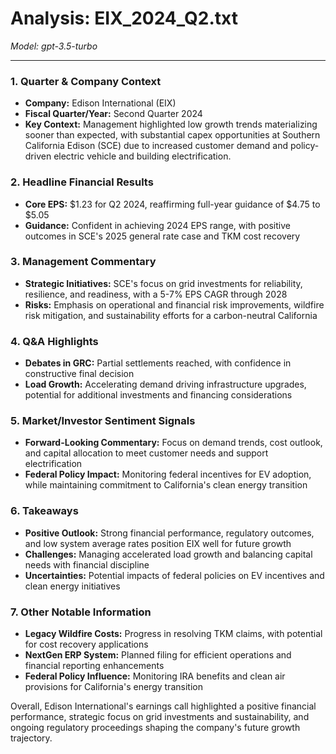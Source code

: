 # Analysis: EIX_2024_Q2.txt

*Model: gpt-3.5-turbo*

---

### 1. Quarter & Company Context
- **Company:** Edison International (EIX)
- **Fiscal Quarter/Year:** Second Quarter 2024
- **Key Context:** Management highlighted low growth trends materializing sooner than expected, with substantial capex opportunities at Southern California Edison (SCE) due to increased customer demand and policy-driven electric vehicle and building electrification.

### 2. Headline Financial Results
- **Core EPS:** $1.23 for Q2 2024, reaffirming full-year guidance of $4.75 to $5.05
- **Guidance:** Confident in achieving 2024 EPS range, with positive outcomes in SCE's 2025 general rate case and TKM cost recovery

### 3. Management Commentary
- **Strategic Initiatives:** SCE's focus on grid investments for reliability, resilience, and readiness, with a 5-7% EPS CAGR through 2028
- **Risks:** Emphasis on operational and financial risk improvements, wildfire risk mitigation, and sustainability efforts for a carbon-neutral California

### 4. Q&A Highlights
- **Debates in GRC:** Partial settlements reached, with confidence in constructive final decision
- **Load Growth:** Accelerating demand driving infrastructure upgrades, potential for additional investments and financing considerations

### 5. Market/Investor Sentiment Signals
- **Forward-Looking Commentary:** Focus on demand trends, cost outlook, and capital allocation to meet customer needs and support electrification
- **Federal Policy Impact:** Monitoring federal incentives for EV adoption, while maintaining commitment to California's clean energy transition

### 6. Takeaways
- **Positive Outlook:** Strong financial performance, regulatory outcomes, and low system average rates position EIX well for future growth
- **Challenges:** Managing accelerated load growth and balancing capital needs with financial discipline
- **Uncertainties:** Potential impacts of federal policies on EV incentives and clean energy initiatives

### 7. Other Notable Information
- **Legacy Wildfire Costs:** Progress in resolving TKM claims, with potential for cost recovery applications
- **NextGen ERP System:** Planned filing for efficient operations and financial reporting enhancements
- **Federal Policy Influence:** Monitoring IRA benefits and clean air provisions for California's energy transition

Overall, Edison International's earnings call highlighted a positive financial performance, strategic focus on grid investments and sustainability, and ongoing regulatory proceedings shaping the company's future growth trajectory.